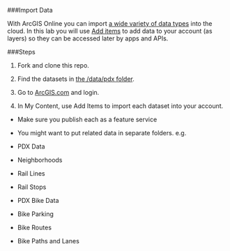 ###Import Data

With ArcGIS Online you can import [a wide variety of data types](http://doc.arcgis.com/en/arcgis-online/share-maps/supported-items.htm) into the cloud. In this lab you will use [Add items](http://doc.arcgis.com/en/arcgis-online/share-maps/add-items.htm) to add data to your account (as layers) so they can be accessed later by apps and APIs.

###Steps

1. Fork and clone this repo.

2. Find the datasets in [the /data/pdx folder](./pdx). 

3. Go to [ArcGIS.com](http://arcgis.com) and login.

4. In My Content, use Add Items to import each dataset into your account.

 * Make sure you publish each as a feature service
 * You might want to put related data in separate folders. e.g. 
  
* PDX Data
 * Neighborhoods
 * Rail Lines
 * Rail Stops
  
* PDX Bike Data
 * Bike Parking
 * Bike Routes
 * Bike Paths and Lanes


